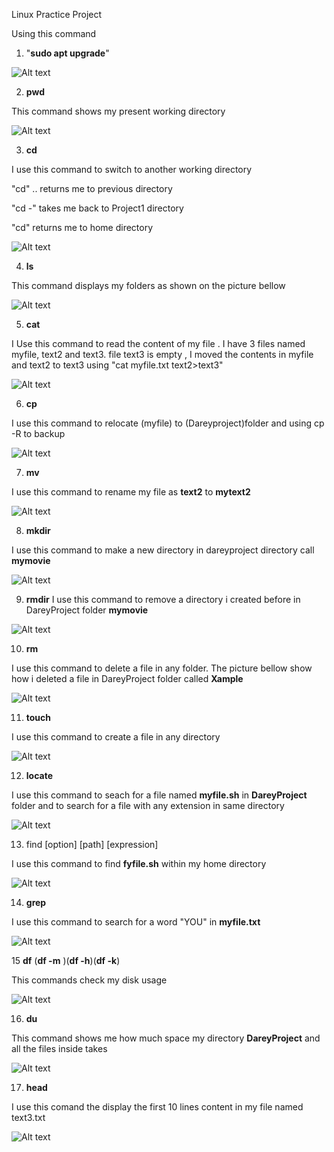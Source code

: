 Linux Practice Project

Using this command  
 1.    "**sudo apt upgrade**" 

![Alt text](images/1.png)


2. **pwd**

This command shows my present working directory 

![Alt text](images/2.png)




3. **cd** 

I use this command to switch to another working directory 

"cd" ..   returns me to previous directory 

"cd -"     takes me back to Project1 directory 

"cd"  returns me to home directory 


![Alt text](images/3.png)



4. **ls**

This command displays my folders as shown on the picture bellow 

![Alt text](images/4.png)




5.  **cat**

I Use this command to read the content of my file . I have 3 files named myfile, text2 and text3. 
file text3 is empty , I moved the contents in myfile and text2 to text3 using  "cat myfile.txt text2>text3"



![Alt text](5.png)


6. **cp**

I use this command to relocate (myfile) to (Dareyproject)folder and using cp -R to backup 

![Alt text](6.png)


7. **mv**

I use this command to rename my file as **text2** to **mytext2**


![Alt text](images/7.png)


8. **mkdir**

I use this command to make a new directory in dareyproject directory call **mymovie**

![Alt text](images/8.png)


9. **rmdir**
I use this command to remove a directory i created before in DareyProject folder **mymovie**


![Alt text](images/9.png)


10. **rm**

I use this command to delete a file in any folder. The picture bellow show how i deleted a file in DareyProject folder called **Xample**


![Alt text](images/10.png)


11. **touch**


I use this command to create a file in any directory 

![Alt text](11.png)

12. **locate**


I use this command to seach for a file named **myfile.sh** in **DareyProject** folder and to search for a file with any extension in same directory


![Alt text](images/12.png)


13.  find [option] [path] [expression]

 I use this command to find **fyfile.sh** within my home directory 


![Alt text](images/13.png)

14. **grep**

I use this command to search for a word "YOU" in **myfile.txt** 

![Alt text](images/14.png)


15 **df** (**df -m** )(**df -h**)(**df -k**)

This commands check my disk usage 


![Alt text](images/15.png)


16. **du**

This command shows me how much space my directory **DareyProject** and all the files inside takes 

![Alt text](images/16.png)



17. **head** 

I use this comand the display the first 10 lines content in my file named text3.txt


![Alt text](images/17.png)